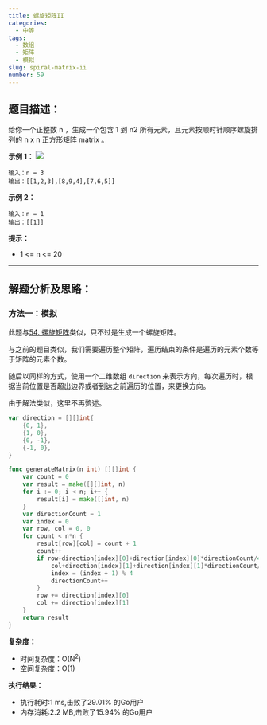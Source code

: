 ```yaml
---
title: 螺旋矩阵II
categories:
  - 中等
tags:
  - 数组
  - 矩阵
  - 模拟
slug: spiral-matrix-ii
number: 59
---
```


## 题目描述：

给你一个正整数 n ，生成一个包含 1 到 n2 所有元素，且元素按顺时针顺序螺旋排列的 n x n 正方形矩阵 matrix 。

**示例 1：**
![](/img/leetcode/59螺旋矩阵II/spiraln.jpg)
```
输入：n = 3
输出：[[1,2,3],[8,9,4],[7,6,5]]
```

**示例 2：**
```
输入：n = 1
输出：[[1]]
```


**提示：**
- 1 <= n <= 20

---
## 解题分析及思路：


### 方法一：模拟

此题与[54. 螺旋矩阵](/leetcode/spiral-matrix)类似，只不过是生成一个螺旋矩阵。

与之前的题目类似，我们需要遍历整个矩阵，遍历结束的条件是遍历的元素个数等于矩阵的元素个数。

随后以同样的方式，使用一个二维数组 `direction` 来表示方向，每次遍历时，根据当前位置是否超出边界或者到达之前遍历的位置，来更换方向。

由于解法类似，这里不再赘述。

```go
var direction = [][]int{
	{0, 1},
	{1, 0},
	{0, -1},
	{-1, 0},
}

func generateMatrix(n int) [][]int {
	var count = 0
	var result = make([][]int, n)
	for i := 0; i < n; i++ {
		result[i] = make([]int, n)
	}
	var directionCount = 1
	var index = 0
	var row, col = 0, 0
	for count < n*n {
		result[row][col] = count + 1
		count++
		if row+direction[index][0]+direction[index][0]*directionCount/4 < 0 || row+direction[index][0]+direction[index][0]*directionCount/4 >= n ||
			col+direction[index][1]+direction[index][1]*directionCount/4 < 0 || col+direction[index][1]+direction[index][1]*directionCount/4 >= n {
			index = (index + 1) % 4
			directionCount++
		}
		row += direction[index][0]
		col += direction[index][1]
	}
	return result
}
```

**复杂度：**

- 时间复杂度：O(N<sup>2</sup>)
- 空间复杂度：O(1)

**执行结果：**

- 执行耗时:1 ms,击败了29.01% 的Go用户
- 内存消耗:2.2 MB,击败了15.94% 的Go用户
